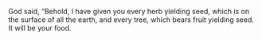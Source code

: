 God said, “Behold, I have given you every herb yielding seed, which is on the surface of all the earth, and every tree, which bears fruit yielding seed. It will be your food.